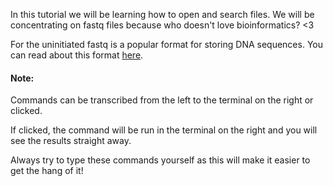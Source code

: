In this tutorial we will be learning how to open and search files.  We will be
concentrating on fastq files because who doesn't love bioinformatics? <3

For the uninitiated fastq is a popular format for storing DNA sequences. You 
can read about this format [here](https://en.wikipedia.org/wiki/FASTQ_format).


#### Note: 
Commands can be transcribed from the left to the terminal on the right or 
clicked.  

If clicked, the command will be run in the terminal on the right and 
you will see the results straight away.  

Always try to type these commands 
yourself as this will make it easier to get the hang of it!